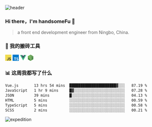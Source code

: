 ![header](https://raw.githubusercontent.com/fzq1998/fzq1998/master/header.png)

### Hi there，I'm handsomeFu 👋

> a front end development engineer from Ningbo, China.

### 🔧 我的搬砖工具
<code><img height="20" src="https://raw.githubusercontent.com/github/explore/80688e429a7d4ef2fca1e82350fe8e3517d3494d/topics/javascript/javascript.png" alt="javascript"></code>
<code><img height="20" src="https://raw.githubusercontent.com/github/explore/80688e429a7d4ef2fca1e82350fe8e3517d3494d/topics/typescript/typescript.png" alt="typescript"></code>
<code><img height="20" src="https://raw.githubusercontent.com/github/explore/80688e429a7d4ef2fca1e82350fe8e3517d3494d/topics/vue/vue.png" alt="vue"></code>
<code><img height="20" src="https://raw.githubusercontent.com/github/explore/80688e429a7d4ef2fca1e82350fe8e3517d3494d/topics/nodejs/nodejs.png" alt="nodejs"></code>



### 📊 这周我都写了什么
<!--START_SECTION:waka-->

```text
Vue.js       13 hrs 54 mins  █████████████████████▓░░░   87.19 %
JavaScript   1 hr 9 mins     █▓░░░░░░░░░░░░░░░░░░░░░░░   07.28 %
JSON         39 mins         █░░░░░░░░░░░░░░░░░░░░░░░░   04.13 %
HTML         5 mins          ░░░░░░░░░░░░░░░░░░░░░░░░░   00.59 %
TypeScript   5 mins          ░░░░░░░░░░░░░░░░░░░░░░░░░   00.58 %
SCSS         2 mins          ░░░░░░░░░░░░░░░░░░░░░░░░░   00.21 %
```

<!--END_SECTION:waka-->


![expedition](https://raw.githubusercontent.com/fzq1998/fzq1998/master/expedition.gif)

